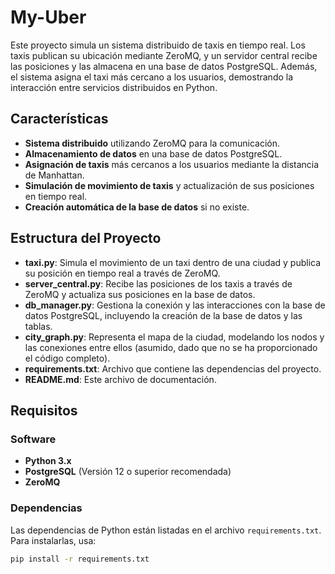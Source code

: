 # My-Uber
Este proyecto simula un sistema distribuido de taxis en tiempo real. Los taxis publican su ubicación mediante ZeroMQ, y un servidor central recibe las posiciones y las almacena en una base de datos PostgreSQL. Además, el sistema asigna el taxi más cercano a los usuarios, demostrando la interacción entre servicios distribuidos en Python.

## Características

- **Sistema distribuido** utilizando ZeroMQ para la comunicación.
- **Almacenamiento de datos** en una base de datos PostgreSQL.
- **Asignación de taxis** más cercanos a los usuarios mediante la distancia de Manhattan.
- **Simulación de movimiento de taxis** y actualización de sus posiciones en tiempo real.
- **Creación automática de la base de datos** si no existe.

## Estructura del Proyecto

- **taxi.py**: Simula el movimiento de un taxi dentro de una ciudad y publica su posición en tiempo real a través de ZeroMQ.
- **server_central.py**: Recibe las posiciones de los taxis a través de ZeroMQ y actualiza sus posiciones en la base de datos.
- **db_manager.py**: Gestiona la conexión y las interacciones con la base de datos PostgreSQL, incluyendo la creación de la base de datos y las tablas.
- **city_graph.py**: Representa el mapa de la ciudad, modelando los nodos y las conexiones entre ellos (asumido, dado que no se ha proporcionado el código completo).
- **requirements.txt**: Archivo que contiene las dependencias del proyecto.
- **README.md**: Este archivo de documentación.

## Requisitos

### Software

- **Python 3.x**
- **PostgreSQL** (Versión 12 o superior recomendada)
- **ZeroMQ**

### Dependencias

Las dependencias de Python están listadas en el archivo `requirements.txt`. Para instalarlas, usa:

```bash
pip install -r requirements.txt

